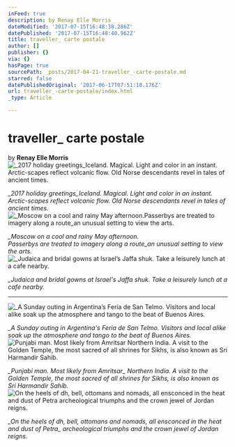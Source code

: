 ```yaml
---
inFeed: true
description: by Renay Elle Morris
dateModified: '2017-07-15T16:48:38.286Z'
datePublished: '2017-07-15T16:48:40.962Z'
title: traveller_ carte postale
author: []
publisher: {}
via: {}
hasPage: true
sourcePath: _posts/2017-04-21-traveller_-carte-postale.md
starred: false
datePublishedOriginal: '2017-06-17T07:51:18.176Z'
url: traveller_-carte-postale/index.html
_type: Article

---
```

# traveller\_ carte postale

by **Renay Elle Morris**
![_2017 holiday greetings_Iceland. Magical. Light and color in an instant. Arctic-scapes reflect volcanic flow. Old Norse descendants revel in tales of ancient times.](https://the-grid-user-content.s3-us-west-2.amazonaws.com/a82db616-257e-403e-ac6e-096f0962355d.png)

_\_2017 holiday greetings\_Iceland. Magical. Light and color in an instant. Arctic-scapes reflect volcanic flow. Old Norse descendants revel in tales of ancient times._
![_Moscow on a cool and rainy May afternoon.Passerbys are treated to imagery along a route_an unusual setting to view the arts.](https://the-grid-user-content.s3-us-west-2.amazonaws.com/43ddf100-2522-4e04-b310-4a14599db682.gif)

_\_Moscow on a cool and rainy May afternoon._  
_Passerbys are treated to imagery along a route\_an unusual setting to view the arts._
![_Judaica and bridal gowns at Israel’s Jaffa shuk. Take a leisurely lunch at a cafe nearby.](https://the-grid-user-content.s3-us-west-2.amazonaws.com/162c0510-9c1b-4c3c-80e3-e513e47d8e7c.gif)

_\_Judaica and bridal gowns at Israel's Jaffa shuk. Take a leisurely lunch at a cafe nearby._

---

![_A Sunday outing in Argentina’s Feria de San Telmo. Visitors and local alike soak up the atmosphere and tango to the beat of Buenos Aires.](https://the-grid-user-content.s3-us-west-2.amazonaws.com/5a668e57-a635-40b9-9857-0b52211db904.png)

_\_A Sunday outing in Argentina's Feria de San Telmo. Visitors and local alike soak up the atmosphere and tango to the beat of Buenos Aires._
![_Punjabi man. Most likely from Amritsar_ Northern India. A visit to the Golden Temple, the most sacred of all shrines for Sikhs, is also known as Sri Harmandir Sahib.](https://the-grid-user-content.s3-us-west-2.amazonaws.com/924f1708-f5a6-4e97-b3ec-615abf4524e9.png)

_\_Punjabi man. Most likely from Amritsar\_ Northern India. A visit to the Golden Temple, the most sacred of all shrines for Sikhs, is also known as Sri Harmandir Sahib._
![_On the heels of dh, bell, ottomans and nomads, all ensconced in the heat and dust of Petra_ archeological triumphs and the crown jewel of Jordan reigns.](https://the-grid-user-content.s3-us-west-2.amazonaws.com/1d95bb7e-70ec-4024-8070-5856838587d0.gif)

_\_On the heels of dh, bell, ottomans and nomads, all ensconced in the heat and dust of Petra\_ archeological triumphs and the crown jewel of Jordan reigns._